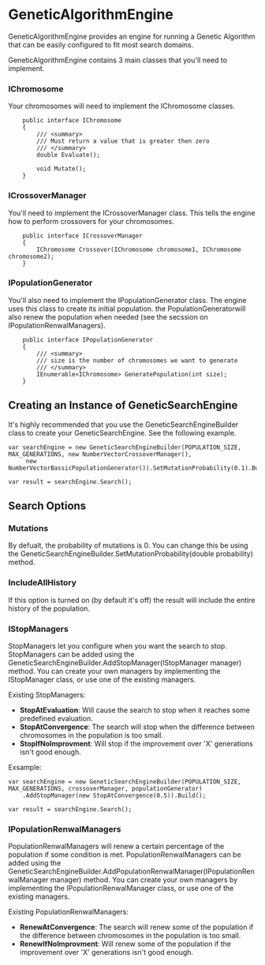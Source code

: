 # GeneticAlgorithmEngine

GeneticAlgorithmEngine provides an engine for running a Genetic Algorithm that can be easily configured to fit most search domains.

GeneticAlgorithmEngine contains 3 main classes that you'll need to implement.

### IChromosome

Your chromosomes will need to implement the IChromosome classes.

```CSharp
    public interface IChromosome
    {
        /// <summary>
        /// Must return a value that is greater then zero
        /// </summary>
        double Evaluate();

        void Mutate();
    }
```

### ICrossoverManager

You'll need to implement the ICrossoverManager class. This tells the engine how to perform crossovers for your chromosomes.

```CSharp
    public interface ICrossoverManager
    {
        IChromosome Crossover(IChromosome chromosome1, IChromosome chromosome2);
    }
```

### IPopulationGenerator

You'll also need to implement the IPopulationGenerator class. The engine uses this class to create its initial population. the PopulationGeneratorwill also renew the population when needed (see the secssion on IPopulationRenwalManagers).

```CSharp
    public interface IPopulationGenerator
    {
        /// <summary>
        /// size is the number of chromosomes we want to generate
        /// </summary>
        IEnumerable<IChromosome> GeneratePopulation(int size);
    }
```

## Creating an Instance of GeneticSearchEngine

It's highly recommended that you use the GeneticSearchEngineBuilder class to create your GeneticSearchEngine. See the following example.

```CSharp
var searchEngine = new GeneticSearchEngineBuilder(POPULATION_SIZE, MAX_GENERATIONS, new NumberVectorCrossoverManager(),
     new NumberVectorBassicPopulationGenerator()).SetMutationProbability(0.1).Build();

var result = searchEngine.Search();
```

## Search Options

### Mutations

By defualt, the probability of mutations is 0. You can change this be using the GeneticSearchEngineBuilder.SetMutationProbability(double probability) method.

### IncludeAllHistory

If this option is turned on (by default it's off) the result will include the entire history of the population.

### IStopManagers

StopManagers let you configure when you want the search to stop. StopManagers can be added using the GeneticSearchEngineBuilder.AddStopManager(IStopManager manager) method.
You can create your own managers by implementing the IStopManager class, or use one of the existing managers.

Existing StopManagers:
- **StopAtEvaluation**: Will cause the search to stop when it reaches some predefined evaluation.
- **StopAtConvergence**: The search will stop when the difference between chromosomes in the population is too small.
- **StopIfNoImprovment**: Will stop if the improvement over 'X' generations isn't good enough.

Exsample:
```CSharp
var searchEngine = new GeneticSearchEngineBuilder(POPULATION_SIZE, MAX_GENERATIONS, crossoverManager, populationGenerator)
	.AddStopManager(new StopAtConvergence(0.5)).Build();

var result = searchEngine.Search();
```

### IPopulationRenwalManagers

PopulationRenwalManagers will renew a certain percentage of the population if some condition is met. PopulationRenwalManagers can be added using the GeneticSearchEngineBuilder.AddPopulationRenwalManager(IPopulationRenwalManager manager) method.
You can create your own managers by implementing the IPopulationRenwalManager class, or use one of the existing managers.

Existing PopulationRenwalManagers:
- **RenewAtConvergence**: The search will renew some of the population if the difference between chromosomes in the population is too small.
- **RenewIfNoImprovment**: Will renew some of the population if the improvement over 'X' generations isn't good enough.
